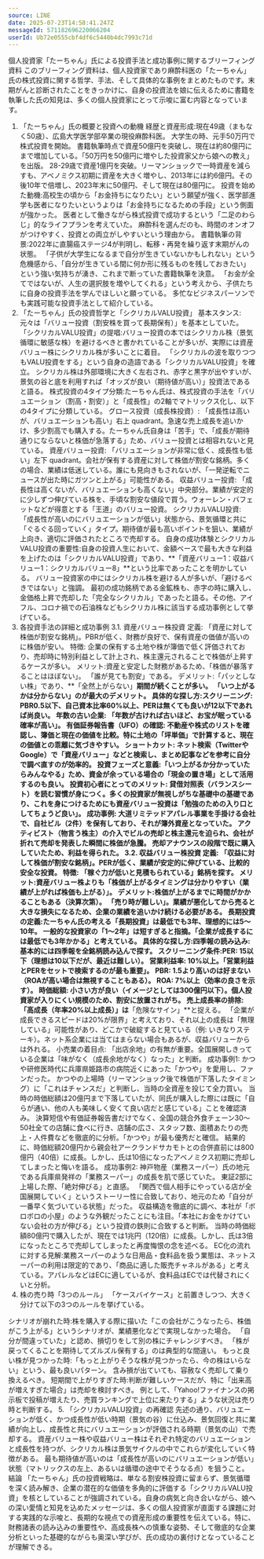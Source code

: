 ```yaml
---
source: LINE
date: 2025-07-23T14:58:41.247Z
messageId: 571182696220066204
userId: Ub72e0555cbf4df6c5440b4dc7993c71d
---
```


個人投資家「たーちゃん」氏による投資手法と成功事例に関するブリーフィング資料
このブリーフィング資料は、個人投資家であり麻酔科医の「たーちゃん」氏の株式投資に関する哲学、手法、そして具体的な事例をまとめたものです。末期がんと診断されたことをきっかけに、自身の投資法を娘に伝えるために書籍を執筆した氏の知見は、多くの個人投資家にとって示唆に富む内容となっています。

1. 「たーちゃん」氏の概要と投資への動機
経歴と資産形成:現在49歳（まもなく50歳）、広島大学医学部卒業の現役麻酔科医。
大学生の時、元手50万円で株式投資を開始。
書籍執筆時点で資産50億円を突破し、現在は約80億円にまで増加している。「50万円を50億円に増やした投資家父から娘への教え」を出版。
28-29歳で資産1億円を突破。リーマンショックで一時資産を減らすも、アベノミクス初期に資産を大きく増やし、2013年には約6億円。その後10年で倍増し、2023年末に50億円、そして現在は80億円に。
投資を始めた動機:高校生の頃から「お金持ちになりたい」という願望が強く、医学部進学も医者になりたいというよりは「お金持ちになるための手段」という側面が強かった。
医者として働きながら株式投資で成功するという「二足のわらじ」的なライフプランを考えていた。
麻酔科を選んだのも、時間のオンオフがつけやすく、投資との両立がしやすいという理由から。
書籍執筆の背景:2022年に直腸癌ステージ4が判明し、転移・再発を繰り返す末期がんの状態。
「子供が大学生になるまで自分が生きていないかもしれない」という危機感から、「自分が生きている間に何か形に残るものを残しておきたい」という強い気持ちが湧き、これまで断っていた書籍執筆を決意。
「お金が全てではないが、人生の選択肢を増やしてくれる」という考えから、子供たちに自身の投資手法を学んでほしいと願っている。
多忙なビジネスパーソンでも実践可能な投資手法として紹介している。
2. 「たーちゃん」氏の投資哲学と「シクリカルVALU投資」
基本スタンス: 元々は「バリュー投資（割安株を買って長期保有）」を基本としていた。
「シクリカルVALU投資」の提唱:バリュー投資の本ではシクリカル株（景気循環に敏感な株）を避けるべきと書かれていることが多いが、実際には資産バリュー株にシクリカル株が多いことに着目。
「シクリカルの波を取りつつもVALU投資をする」という自身の造語である「シクリカルVALU投資」を確立。
シクリカル株は外部環境に大きく左右され、赤字と黒字が出やすいが、景気の谷と底を利用すれば「オッズが良い（期待値が高い）」投資法であると語る。
株式投資の4タイプ分類:たーちゃん氏は、株式投資の手法を「バリュエーション（割高・割安）」と「成長性」の2軸でマトリックス化し、以下の4タイプに分類している。
グロース投資（成長株投資）: 「成長性は高いが、バリュエーションも高い」右上 quadrant。急速な売上成長を追いかけ、多少割高でも購入する。たーちゃん氏自身は「苦手」で、「成長が期待通りにならないと株価が急落する」ため、バリュー投資とは相容れないと見ている。
資産バリュー投資: 「バリュエーションが非常に低く、成長性も低い」左下 quadrant。会社が保有する資産に対して株価が割安な銘柄。多くの場合、業績は低迷している。誰にも見向きもされないが、「一発逆転でニュースが出た時にガツンと上がる」可能性がある。
収益バリュー投資: 「成長性は高くないが、バリュエーションも高くない」中央部分。業績が安定的に少しずつ伸びている株を、手頃な割安な値段で買う。ウォーレン・バフェットなどが得意とする「王道」のバリュー投資。
シクリカルVALU投資: 「成長性が高いのにバリュエーションが低い」状態から、景気循環と共に「ぐるぐる回っていく」タイプ。期待値が最も高いポイントを狙い、業績が上向き、適切に評価されたところで売却する。
自身の成功体験とシクリカルVALU投資の重要性:自身の投資人生において、金額ベースで最も大きな利益を上げたのは「シクリカルVALU投資」であり、**「資産バリュー1：収益バリュー1：シクリカルバリュー8」**という比率であったことを明かしている。
バリュー投資家の中にはシクリカル株を避ける人が多いが、「避けるべきではない」と強調。
最初の成功銘柄である金鉱株も、赤字の時に購入し、金価格上昇で売却した「完全なシクリカル」であったと語る。その他、アイフル、コロナ禍での石油株などもシクリカル株に該当する成功事例として挙げている。
3. 各投資手法の詳細と成功事例
3.1. 資産バリュー株投資
定義: 「資産に対して株価が割安な銘柄」。PBRが低く、財務が良好で、保有資産の価値が高いのに株価が安い。
特徴: 企業の保有する土地や株が簿価で低く評価されており、売却時に特別利益として計上され、株主還元されることで株価が上昇するケースが多い。
メリット:資産と安定した財務があるため、「株価が暴落することはほぼない」。
「誰が見ても割安」である。
デメリット:「パッとしない株」であり、**「全然上がらない」**期間が続くことが多い。
「いつ上がるかは分からない」のが最大のデメリット。
具体的な探し方:スクリーニング: PBR0.5以下、自己資本比率60%以上、PERは無くても良いが12以下であれば尚良い。
年数の古い企業: 「年数が古ければ古いほど、お宝が眠っている確率が高い」。
有価証券報告書（UFO）の確認: 不動産や株式のリストを確認し、簿価と現在の価値を比較。特に土地の「坪単価」で計算すると、現在の価値との乖離に気づきやすい。
ショートカット: ネット検索（TwitterやGoogle）で「資産バリュー」などと検索し、まとめ記事などを参考に自分で調べ直すのが効率的。
投資フェーズと意義:「いつ上がるか分かっていたらみんなやる」ため、資金が余っている場合の「現金の置き場」として活用するのも良い。
投資初心者にとってのメリット: 貸借対照表（バランスシート）を読む習慣が身につく。多くの投資家が無視しがちな基礎中の基礎であり、これを身につけるためにも資産バリュー投資は「勉強のための入り口としてちょうど良い」。
成功事例: 大道リミテッドアパレル事業を手掛ける会社で、自社ビル（2件）を保有しており、それが簿外資産となっていた。
アクティビスト（物言う株主）の介入でビルの売却と株主還元を迫られ、会社が折れて売却を発表した瞬間に株価が急騰。
売却アナウンスの段階で既に購入していたため、利益を得られた。
3.2. 収益バリュー株投資
定義: 「収益に対して株価が割安な銘柄」。PERが低く、業績が安定的に伸びている、比較的安全な投資。
特徴: 「稼ぐ力が低いと見積もられている」銘柄を探す。
メリット:資産バリュー株よりも「株価が上がるタイミングは分かりやすい（業績が上がれば株価も上がる）」。
デメリット:株価が上がるまでに時間がかかることもある（決算次第）。
「売り時が難しい」。業績が悪化してから売ると大きな損失になるため、企業の業績を追いかけ続ける必要がある。
長期投資の定義:たーちゃん氏の考える「長期投資」は最低でも3年、理想的には5～10年。
一般的な投資家の「1～2年」は短すぎると指摘。「企業が成長するには最低でも3年かかる」と考えている。
具体的な探し方:四季報の読み込み: 基本的には四季報を全銘柄読み込んで探す。
スクリーニング条件:PER: 15以下（理想は10以下だが、最近は難しい）。
営業利益率: 10%以上。「営業利益とPERをセットで検索するのが最も重要」。
PBR: 1.5より高いのは好まない（ROAが高い場合は無視することもある）。
ROA: 7%以上（効率の良さを示す）。
時価総額: 小さい方が良い（イメージとしては300億円以下）。個人投資家が入りにくい規模のため、割安に放置されがち。
売上成長率の排除: 「高成長（年率20%以上成長）」は**「危険なサイン」**と捉える。
「企業が成長できるスピードは20%が限界」と考えており、それ以上の成長は「無理している」可能性があり、どこかで破綻すると見ている（例: いきなりステーキ）。ネット系企業には当てはまらない場合もあるが、収益バリューからは外れる。
小売業の着目点: 「出店余地」の有無が重要。全国展開しきっている企業は「味がなく（成長余地がなく）なった」と判断。
成功事例1: かつや研修医時代に兵庫県姫路市の病院近くにあった「かつや」を愛用し、ファンだった。
かつやの上場時（リーマンショック後で株価が下落したタイミング）に「これはチャンスだ」と判断し、当時の全資産を投じて全力買い。
当時の時価総額は20億円まで下落していたが、同氏が購入した際には既に「自らが通い、他の人も美味しく安くて良い店だと感じている」ことを確認済み。
決算短信や有価証券報告書だけでなく、全国の競合外食チェーン30～50社全ての店舗に食べに行き、店舗の広さ、スタッフ数、面積あたりの売上・人件費などを徹底的に分析。「かつや」が最も優秀だと確信。
結果的に、時価総額20億円から親会社アークランドサカモトとの合併直前には800億円（40倍）に成長。しかし、氏は10倍になったアベノミクス初期に売却してしまったと悔いを語る。
成功事例2: 神戸物産（業務スーパー）氏の地元である兵庫県発祥の「業務スーパー」の成長を肌で感じていた。
東証2部に上場した際、「絶対伸びる」と直感。
「関西で個人相手にやっている店が全国展開していく」というストーリー性に合致しており、地元のため「自分が一番早く気づいている状態」だった。
収益構造を徹底的に調べ、本社が「ボロボロの小屋」のような外観だったことにも注目。「本社にお金をかけていない会社の方が伸びる」という投資の鉄則に合致すると判断。
当時の時価総額80億円で購入したが、現在では1兆円（120倍）に成長。しかし、氏は3倍になったところで売却してしまったと再度悔恨の念を述べる。
EC化の流れに対する見解:業務スーパーのような日用品・食料品を扱う業態は、ネットスーパーの利用は限定的であり、「商品に適した販売チャネルがある」と考えている。アパレルなどはECに適しているが、食料品はECでは代替されにくいと分析。
4. 株の売り時「3つのルール」
「ケースバイケース」と前置きしつつ、大きく分けて以下の3つのルールを挙げている。

シナリオが崩れた時:株を購入する際に描いた「この会社がこうなったら、株価がこう上がる」というシナリオが、業績悪化などで実現しなかった場合。
「自分が間違っていた」と認め、損切りをして別の株にチャレンジすべき。
「株が戻ってくることを期待してズルズル保有する」のは典型的な間違い。
もっと良い株が見つかった時:「もっと上がりそうな株が見つかったら、今の株はいらない」という、最も良いパターン。
含み損が出ていても、容赦なく売却して乗り換えるべき。
短期間で上がりすぎた時:判断が難しいケースだが、特に「出来高が増えすぎた場合」は売却を検討すべき。
例として、「Yahoo!ファイナンスの掲示板で投稿が増えたり、売買ランキングで上位に来たりする」ような状況は売り時と判断する。
5. 「シクリカルVALU投資」の再確認
先述の通り、バリュエーションが低く、かつ成長性が低い時期（景気の谷）に仕込み、景気回復と共に業績が向上し、成長性と共にバリュエーションが評価される時期（景気の山）で売却する。
資産バリュー株や収益バリュー株はそれぞれ特定のバリュエーションと成長性を持つが、シクリカル株は景気サイクルの中でこれらが変化していく特徴がある。
最も期待値が高いのは「成長性が高いのにバリュエーションが低い」状態（マトリックスの左上、あるいは循環の途中でそうなる点）を狙うこと。
結論
「たーちゃん」氏の投資戦略は、単なる割安株投資に留まらず、景気循環を深く読み解き、企業の潜在的な価値を多角的に評価する「シクリカルVALU投資」を核としていることが強調されている。自身の病気と向き合いながら、娘への深い愛情と知見を込めたメッセージは、多くの個人投資家が直面する課題に対する実践的な示唆と、長期的な視点での資産形成の重要性を伝えている。特に、財務諸表の読み込みの重要性や、高成長株への慎重な姿勢、そして徹底的な企業分析といった基礎的ながらも奥深い学びが、氏の成功の裏付けとなっていることが理解できる。
